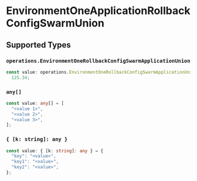 # EnvironmentOneApplicationRollbackConfigSwarmUnion


## Supported Types

### `operations.EnvironmentOneRollbackConfigSwarmApplicationUnion`

```typescript
const value: operations.EnvironmentOneRollbackConfigSwarmApplicationUnion =
  125.34;
```

### `any[]`

```typescript
const value: any[] = [
  "<value 1>",
  "<value 2>",
  "<value 3>",
];
```

### `{ [k: string]: any }`

```typescript
const value: { [k: string]: any } = {
  "key": "<value>",
  "key1": "<value>",
  "key2": "<value>",
};
```

